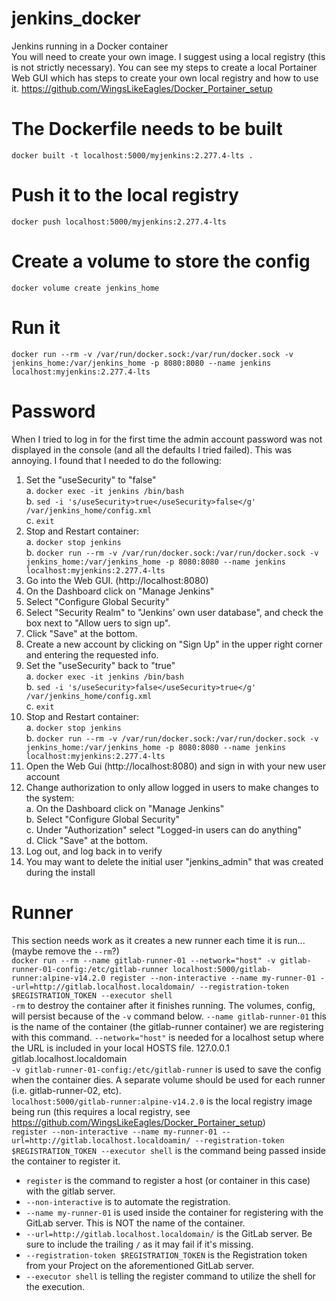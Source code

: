 # jenkins_docker
Jenkins running in a Docker container  
You will need to create your own image.  I suggest using a local registry (this is not strictly necessary).  You can see my steps to create a local Portainer Web GUI which has steps to create your own local registry and how to use it.  https://github.com/WingsLikeEagles/Docker_Portainer_setup  

# The Dockerfile needs to be built
`docker built -t localhost:5000/myjenkins:2.277.4-lts .`  

# Push it to the local registry
`docker push localhost:5000/myjenkins:2.277.4-lts`

# Create a volume to store the config
`docker volume create jenkins_home`

# Run it
`docker run --rm -v /var/run/docker.sock:/var/run/docker.sock -v jenkins_home:/var/jenkins_home -p 8080:8080 --name jenkins localhost:myjenkins:2.277.4-lts`

# Password
When I tried to log in for the first time the admin account password was not displayed in the console (and all the defaults I tried failed).  This was annoying.  I found that I needed to do the following:  
1. Set the "useSecurity" to "false"  
  a. `docker exec -it jenkins /bin/bash`  
  b. `sed -i 's/useSecurity>true</useSecurity>false</g' /var/jenkins_home/config.xml`  
  c. `exit`
2. Stop and Restart container:  
  a. `docker stop jenkins`  
  b. `docker run --rm -v /var/run/docker.sock:/var/run/docker.sock -v jenkins_home:/var/jenkins_home -p 8080:8080 --name jenkins localhost:myjenkins:2.277.4-lts`
3. Go into the Web GUI. (http://localhost:8080)
4. On the Dashboard click on "Manage Jenkins"
5. Select "Configure Global Security"
6. Select "Security Realm" to "Jenkins' own user database", and check the box next to "Allow uers to sign up".
7. Click "Save" at the bottom.
8. Create a new account by clicking on "Sign Up" in the upper right corner and entering the requested info.
9. Set the "useSecurity" back to "true"  
  a. `docker exec -it jenkins /bin/bash`  
  b. `sed -i 's/useSecurity>false</useSecurity>true</g' /var/jenkins_home/config.xml`   
  c. `exit`  
10. Stop and Restart container:  
  a. `docker stop jenkins`  
  b. `docker run --rm -v /var/run/docker.sock:/var/run/docker.sock -v jenkins_home:/var/jenkins_home -p 8080:8080 --name jenkins localhost:myjenkins:2.277.4-lts`  
11. Open the Web Gui (http://localhost:8080) and sign in with your new user account
12. Change authorization to only allow logged in users to make changes to the system:  
  a. On the Dashboard click on "Manage Jenkins"  
  b. Select "Configure Global Security"  
  c. Under "Authorization" select "Logged-in users can do anything"  
  d. Click "Save" at the bottom.  
13. Log out, and log back in to verify
14. You may want to delete the initial user "jenkins_admin" that was created during the install

# Runner  
This section needs work as it creates a new runner each time it is run... (maybe remove the `--rm`?)  
`docker run --rm --name gitlab-runner-01 --network="host" -v gitlab-runner-01-config:/etc/gitlab-runner localhost:5000/gitlab-runner:alpine-v14.2.0 register --non-interactive --name my-runner-01 --url=http://gitlab.localhost.localdomain/ --registration-token $REGISTRATION_TOKEN --executor shell`  
`-rm` to destroy the container after it finishes running.  The volumes, config, will persist because of the `-v` command below.
`--name gitlab-runner-01` this is the name of the container (the gitlab-runner container) we are registering with this command.
`--network="host"` is needed for a localhost setup where the URL is included in your local HOSTS file.  127.0.0.1 gitlab.localhost.localdomain  
`-v gitlab-runner-01-config:/etc/gitlab-runner` is used to save the config when the container dies.  A separate volume should be used for each runner (i.e. gitlab-runner-02, etc).  
`localhost:5000/gitlab-runner:alpine-v14.2.0` is the local registry image being run (this requires a local registry, see https://github.com/WingsLikeEagles/Docker_Portainer_setup)  
`register --non-interactive --name my-runner-01 --url=http://gitlab.localhost.localdoamin/ --registration-token $REGISTRATION_TOKEN --executor shell` is the command being passed inside the container to register it.  
- `register` is the command to register a host (or container in this case) with the gitlab server.  
- `--non-interactive` is to automate the registration.  
- `--name my-runner-01` is used inside the container for registering with the GitLab server.  This is NOT the name of the container.  
- `--url=http://gitlab.localhost.localdomain/` is the GitLab server.  Be sure to include the trailing `/` as it may fail if it's missing.
- `--registration-token $REGISTRATION_TOKEN` is the Registration token from your Project on the aforementioned GitLab server.  
- `--executor shell` is telling the register command to utilize the shell for the execution.  
